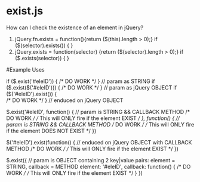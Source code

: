 # exist.js
How can I check the existence of an element in jQuery?

1. jQuery.fn.exists = function(){return ($(this).length > 0);}
if ($(selector).exists()) { }
2. jQuery.exists = function(selector) {return ($(selector).length > 0);}
if ($.exists(selector)) { }

#Example Uses

if ($.exist('#eleID')) {   
/*    DO WORK    */ 
}        //    param as STRING
if ($.exist($('#eleID'))) { 
/*    DO WORK    */ 
}        //    param as jQuery OBJECT
if ($('#eleID').exist()) {  
/*    DO WORK    */ 
}        //    enduced on jQuery OBJECT

$.exist('#eleID', function() {            //    param is STRING && CALLBACK METHOD
    /*    DO WORK    */
    /*    This will ONLY fire if the element EXIST    */
}, function() {            //    param is STRING && CALLBACK METHOD
    /*    DO WORK    */
    /*    This will ONLY fire if the element DOES NOT EXIST    */
})

$('#eleID').exist(function() {            //    enduced on jQuery OBJECT with CALLBACK METHOD
    /*    DO WORK    */
    /*    This will ONLY fire if the element EXIST    */
})

$.exist({                        //    param is OBJECT containing 2 key|value pairs: element = STRING, callback = METHOD
    element: '#eleID',
    callback: function() {
        /*    DO WORK    */
        /*    This will ONLY fire if the element EXIST    */
    }
})
